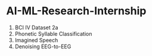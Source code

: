 # AI-ML-Research-Internship

1. BCI IV Dataset 2a
2. Phonetic Syllable Classification
3. Imagined Speech
4. Denoising EEG-to-EEG
